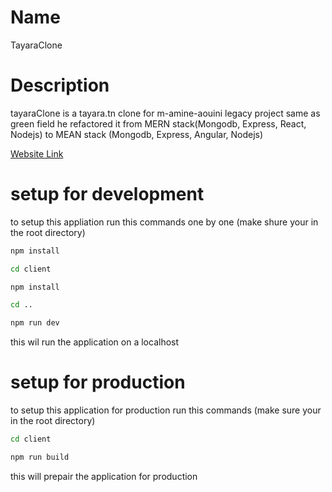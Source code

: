 # Name
TayaraClone

# Description
tayaraClone is a tayara.tn clone for m-amine-aouini legacy project same as green field he refactored it from MERN stack(Mongodb, Express, React, Nodejs) to MEAN stack (Mongodb, Express, Angular, Nodejs) 

[Website Link](https://damp-inlet-36548.herokuapp.com)

# setup for development

to setup this appliation run this commands one by one (make shure your in the root directory)

```bash
npm install

cd client 

npm install

cd ..

npm run dev
```

this wil run the application on a localhost

# setup for production

to setup this application for production run this commands (make sure your in the root directory)

```bash
cd client

npm run build
```

this will prepair the application for production